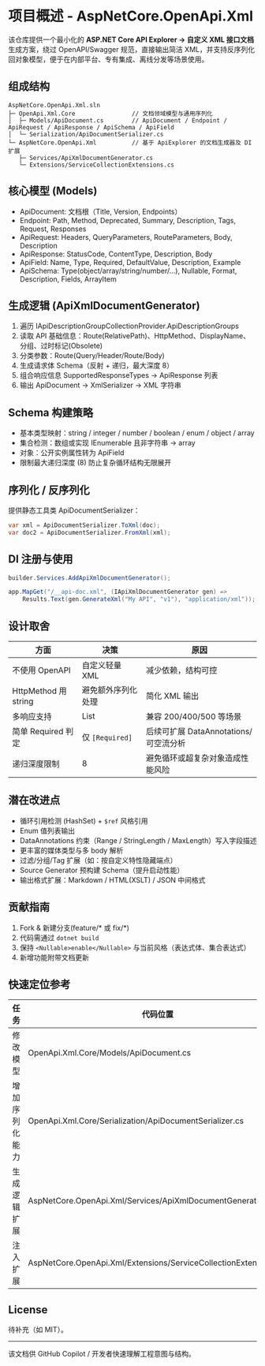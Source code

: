 # 项目概述 - AspNetCore.OpenApi.Xml

该仓库提供一个最小化的 **ASP.NET Core API Explorer → 自定义 XML 接口文档** 生成方案，绕过 OpenAPI/Swagger 规范，直接输出简洁 XML，并支持反序列化回对象模型，便于在内部平台、专有集成、离线分发等场景使用。

## 组成结构
```
AspNetCore.OpenApi.Xml.sln
├─ OpenApi.Xml.Core                // 文档领域模型与通用序列化
│  ├─ Models/ApiDocument.cs        // ApiDocument / Endpoint / ApiRequest / ApiResponse / ApiSchema / ApiField
│  └─ Serialization/ApiDocumentSerializer.cs
└─ AspNetCore.OpenApi.Xml          // 基于 ApiExplorer 的文档生成器及 DI 扩展
   ├─ Services/ApiXmlDocumentGenerator.cs
   └─ Extensions/ServiceCollectionExtensions.cs
```

## 核心模型 (Models)
- ApiDocument: 文档根（Title, Version, Endpoints）
- Endpoint: Path, Method, Deprecated, Summary, Description, Tags, Request, Responses
- ApiRequest: Headers, QueryParameters, RouteParameters, Body, Description
- ApiResponse: StatusCode, ContentType, Description, Body
- ApiField: Name, Type, Required, DefaultValue, Description, Example
- ApiSchema: Type(object/array/string/number/...), Nullable, Format, Description, Fields, ArrayItem

## 生成逻辑 (ApiXmlDocumentGenerator)
1. 遍历 IApiDescriptionGroupCollectionProvider.ApiDescriptionGroups
2. 读取 API 基础信息：Route(RelativePath)、HttpMethod、DisplayName、分组、过时标记(Obsolete)
3. 分类参数：Route(Query/Header/Route/Body)
4. 生成请求体 Schema（反射 + 递归，最大深度 8）
5. 组合响应信息 SupportedResponseTypes → ApiResponse 列表
6. 输出 ApiDocument -> XmlSerializer → XML 字符串

## Schema 构建策略
- 基本类型映射：string / integer / number / boolean / enum / object / array
- 集合检测：数组或实现 IEnumerable 且非字符串 → array
- 对象：公开实例属性转为 ApiField
- 限制最大递归深度 (8) 防止复杂循环结构无限展开

## 序列化 / 反序列化
提供静态工具类 ApiDocumentSerializer：
```csharp
var xml = ApiDocumentSerializer.ToXml(doc);
var doc2 = ApiDocumentSerializer.FromXml(xml);
```

## DI 注册与使用
```csharp
builder.Services.AddApiXmlDocumentGenerator();

app.MapGet("/__api-doc.xml", (IApiXmlDocumentGenerator gen) =>
    Results.Text(gen.GenerateXml("My API", "v1"), "application/xml"));
```

## 设计取舍
| 方面 | 决策 | 原因 |
|------|------|------|
| 不使用 OpenAPI | 自定义轻量 XML | 减少依赖，结构可控 |
| HttpMethod 用 string | 避免额外序列化处理 | 简化 XML 输出 |
| 多响应支持 | List<ApiResponse> | 兼容 200/400/500 等场景 |
| 简单 Required 判定 | 仅 `[Required]` | 后续可扩展 DataAnnotations/可空流分析 |
| 递归深度限制 | 8 | 避免循环或超复杂对象造成性能风险 |

## 潜在改进点
- 循环引用检测 (HashSet<Type>) + `$ref` 风格引用
- Enum 值列表输出
- DataAnnotations 约束（Range / StringLength / MaxLength）写入字段描述
- 更丰富的媒体类型与多 body 解析
- 过滤/分组/Tag 扩展（如：按自定义特性隐藏端点）
- Source Generator 预构建 Schema（提升启动性能）
- 输出格式扩展：Markdown / HTML(XSLT) / JSON 中间格式

## 贡献指南
1. Fork & 新建分支(feature/* 或 fix/*)
2. 代码需通过 `dotnet build`
3. 保持 `<Nullable>enable</Nullable>` 与当前风格（表达式体、集合表达式）
4. 新增功能附带文档更新

## 快速定位参考
| 任务 | 代码位置 |
|------|----------|
| 修改模型 | OpenApi.Xml.Core/Models/ApiDocument.cs |
| 增加序列化能力 | OpenApi.Xml.Core/Serialization/ApiDocumentSerializer.cs |
| 生成逻辑扩展 | AspNetCore.OpenApi.Xml/Services/ApiXmlDocumentGenerator.cs |
| 注入扩展 | AspNetCore.OpenApi.Xml/Extensions/ServiceCollectionExtensions.cs |

## License
待补充（如 MIT）。

---
该文档供 GitHub Copilot / 开发者快速理解工程意图与结构。